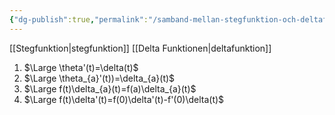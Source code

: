 ```yaml
---
{"dg-publish":true,"permalink":"/samband-mellan-stegfunktion-och-deltafunktion/","tags":["systemochtransformer"]}
---
```



[[Stegfunktion\|stegfunktion]] [[Delta Funktionen\|deltafunktion]]

1. $\Large \theta'(t)=\delta(t)$
2. $\Large \theta_{a}'(t))=\delta_{a}(t)$
3. $\Large f(t)\delta_{a}(t)=f(a)\delta_{a}(t)$
4. $\Large f(t)\delta'(t)=f(0)\delta'(t)-f'(0)\delta(t)$
